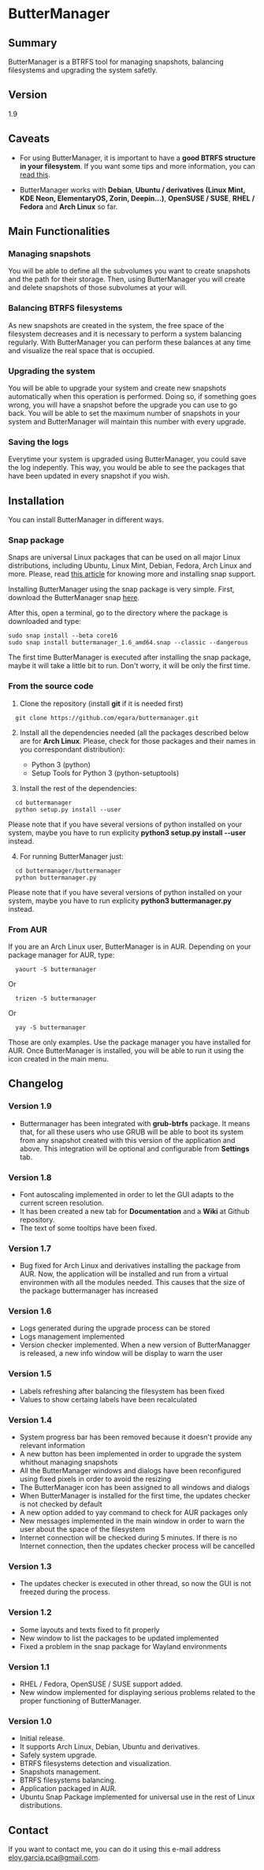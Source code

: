 # ButterManager

## Summary ##
ButterManager is a BTRFS tool for managing snapshots, balancing filesystems and upgrading the system safetly.

## Version ##
1.9

## Caveats ##
- For using ButterManager, it is important to have a **good BTRFS structure in your filesystem**. If you want some tips and more information, you can [read
this](https://github.com/egara/arch-btrfs-installation).

- ButterManager works with **Debian**, **Ubuntu / derivatives (Linux Mint, KDE Neon, ElementaryOS, Zorin, Deepin...)**, **OpenSUSE / SUSE**, **RHEL / Fedora** and **Arch Linux** so far.

## Main Functionalities ##

### Managing snapshots ###
You will be able to define all the subvolumes you want to create snapshots and the path for their storage. Then, using ButterManager you will create and delete snapshots of those subvolumes at your will.

### Balancing BTRFS filesystems ###
As new snapshots are created in the system, the free space of the filesystem decreases and it is necessary to perform a system balancing regularly. With ButterManager you can perform these balances at any time and visualize the real space that is occupied.

### Upgrading the system ###
You will be able to upgrade your system and create new snapshots automatically when this operation is performed. Doing so, if something goes wrong, you will have a snapshot before the upgrade you can use to go back. You will be able to set the maximum number of snapshots in your system and ButterManager will maintain this number with every upgrade.

### Saving the logs ###
Everytime your system is upgraded using ButterManager, you could save the log indepently. This way, you would be able to see the packages that have been updated in every snapshot if you wish.

## Installation ##
You can install ButterManager in different ways.

### Snap package ###
Snaps are universal Linux packages that can be used on all major Linux distributions, including Ubuntu, Linux Mint, Debian, Fedora, Arch Linux and more. Please, read [this article](https://docs.snapcraft.io/installing-snapd/6735) for knowing more and installing snap support.

Installing ButterManager using the snap package is very simple. First, download the ButterManager snap [here](https://drive.google.com/file/d/1t46TsK-hS5dJ0Td9PXhnHNw7T-evGm39/view?usp=sharing).

After this, open a terminal, go to the directory where the package is downloaded and type:

```
sudo snap install --beta core16
sudo snap install buttermanager_1.6_amd64.snap --classic --dangerous
```

The first time ButterManager is executed after installing the snap package, maybe it will take a little bit to run. Don't worry, it will be only the first time.

### From the source code ###
1. Clone the repository (install **git** if it is needed first)

  ```
    git clone https://github.com/egara/buttermanager.git

  ```

2. Install all the dependencies needed (all the packages described below are for **Arch Linux**. Please, check for those packages and their names in you correspondant distribution):
    - Python 3 (python)
    - Setup Tools for Python 3 (python-setuptools)

3. Install the rest of the dependencies:

  ```
    cd buttermanager
    python setup.py install --user

  ```
  Please note that if you have several versions of python installed on your system, maybe you have to run explicity **python3 setup.py install --user** instead.

4. For running ButterManager just:

  ```
    cd buttermanager/buttermanager
    python buttermanager.py

  ```
  Please note that if you have several versions of python installed on your system, maybe you have to run explicity **python3 buttermanager.py** instead.

### From AUR ###
If you are an Arch Linux user, ButterManager is in AUR. Depending on your package manager for AUR, type:

  ```
    yaourt -S buttermanager

  ```

Or
  ```
    trizen -S buttermanager

  ```

Or
  ```
    yay -S buttermanager

  ```
Those are only examples. Use the package manager you have installed for AUR. Once ButterManager is installed, you will be able to run it using the icon created in the main menu.

## Changelog ##

### Version 1.9 ###
- Buttermanager has been integrated with **grub-btrfs** package. It means that, for all these users who use GRUB will be able to boot its system from any snapshot created with this version of the application and above. This integration will be optional and configurable from **Settings** tab.

### Version 1.8 ###
- Font autoscaling implemented in order to let the GUI adapts to the current screen resolution.
- It has been created a new tab for **Documentation** and a **Wiki** at Github repository.
- The text of some tooltips have been fixed.

### Version 1.7 ###
- Bug fixed for Arch Linux and derivatives installing the package from AUR. Now, the application will be installed and run from a virtual environmen with all the modules needed. This causes that the size of the package buttermanager has increased

### Version 1.6 ###
- Logs generated during the upgrade process can be stored
- Logs management implemented
- Version checker implemented. When a new version of ButterManagger is released, a new info window will be display to warn the user

### Version 1.5 ###
- Labels refreshing after balancing the filesystem has been fixed
- Values to show certaing labels have been recalculated

### Version 1.4 ###
- System progress bar has been removed because it doesn't provide any relevant information
- A new button has been implemented in order to upgrade the system whithout managing snapshots
- All the ButterManager windows and dialogs have been reconfigured using fixed pixels in order to avoid the resizing
- The ButterManager icon has been assigned to all windows and dialogs
- When ButterManager is installed for the first time, the updates checker is not checked by default
- A new option added to yay command to check for AUR packages only
- New messages implemented in the main window in order to warn the user about the space of the filesystem
- Internet connection will be checked during 5 minutes. If there is no Internet connection, then the updates checker process will be cancelled

### Version 1.3 ###
- The updates checker is executed in other thread, so now the GUI is not freezed during the process.

### Version 1.2 ###
- Some layouts and texts fixed to fit properly
- New window to list the packages to be updated implemented
- Fixed a problem in the snap package for Wayland environments

### Version 1.1 ###

- RHEL / Fedora, OpenSUSE / SUSE support added.
- New window implemented for displaying serious problems related to the proper functioning of ButterManager.

### Version 1.0 ###

- Initial release.
- It supports Arch Linux, Debian, Ubuntu and derivatives.
- Safely system upgrade.
- BTRFS filesystems detection and visualization.
- Snapshots management.
- BTRFS filesystems balancing.
- Application packaged in AUR.
- Ubuntu Snap Package implemented for universal use in the rest of Linux distributions.

## Contact ##
If you want to contact me, you can do it using this e-mail address <eloy.garcia.pca@gmail.com>.
